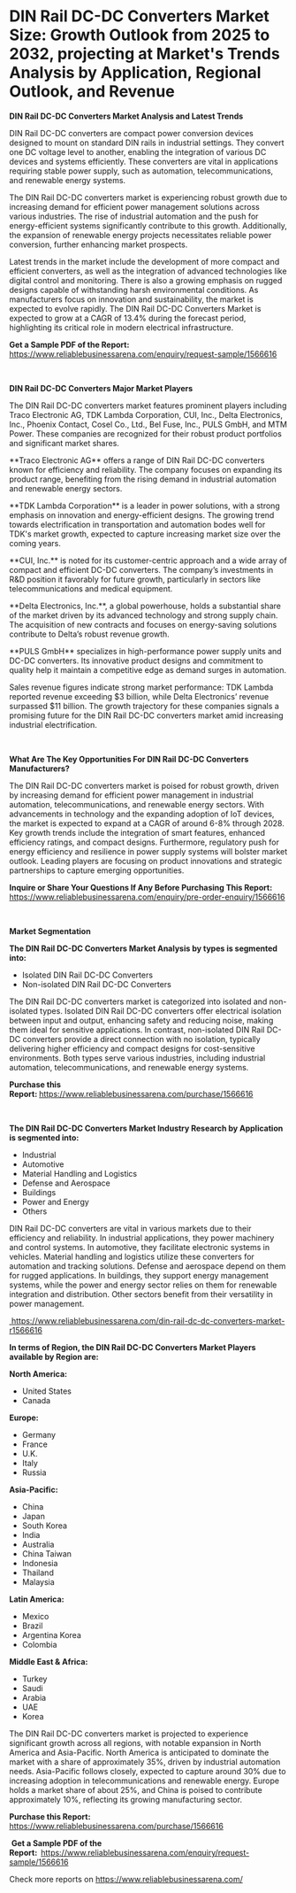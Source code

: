 <p><h1>DIN Rail DC-DC Converters Market Size: Growth Outlook from 2025 to 2032, projecting at Market's Trends Analysis by Application, Regional Outlook, and Revenue</h1></p><p><strong>DIN Rail DC-DC Converters Market Analysis and Latest Trends</strong></p>
<p><p>DIN Rail DC-DC converters are compact power conversion devices designed to mount on standard DIN rails in industrial settings. They convert one DC voltage level to another, enabling the integration of various DC devices and systems efficiently. These converters are vital in applications requiring stable power supply, such as automation, telecommunications, and renewable energy systems.</p><p>The DIN Rail DC-DC converters market is experiencing robust growth due to increasing demand for efficient power management solutions across various industries. The rise of industrial automation and the push for energy-efficient systems significantly contribute to this growth. Additionally, the expansion of renewable energy projects necessitates reliable power conversion, further enhancing market prospects.</p><p>Latest trends in the market include the development of more compact and efficient converters, as well as the integration of advanced technologies like digital control and monitoring. There is also a growing emphasis on rugged designs capable of withstanding harsh environmental conditions. As manufacturers focus on innovation and sustainability, the market is expected to evolve rapidly. The DIN Rail DC-DC Converters Market is expected to grow at a CAGR of 13.4% during the forecast period, highlighting its critical role in modern electrical infrastructure.</p></p>
<p><strong>Get a Sample PDF of the Report:&nbsp;</strong> <a href="https://www.reliablebusinessarena.com/enquiry/request-sample/1566616?utm_campaign=2527&utm_medium=2&utm_source=Github&utm_content=ia&utm_term=22032025&utm_id=din-rail-dc-dc-converters">https://www.reliablebusinessarena.com/enquiry/request-sample/1566616</a></p>
<p>&nbsp;</p>
<p><strong>DIN Rail DC-DC Converters Major Market Players</strong></p>
<p><p>The DIN Rail DC-DC converters market features prominent players including Traco Electronic AG, TDK Lambda Corporation, CUI, Inc., Delta Electronics, Inc., Phoenix Contact, Cosel Co., Ltd., Bel Fuse, Inc., PULS GmbH, and MTM Power. These companies are recognized for their robust product portfolios and significant market shares.</p><p>**Traco Electronic AG** offers a range of DIN Rail DC-DC converters known for efficiency and reliability. The company focuses on expanding its product range, benefiting from the rising demand in industrial automation and renewable energy sectors. </p><p>**TDK Lambda Corporation** is a leader in power solutions, with a strong emphasis on innovation and energy-efficient designs. The growing trend towards electrification in transportation and automation bodes well for TDK's market growth, expected to capture increasing market size over the coming years.</p><p>**CUI, Inc.** is noted for its customer-centric approach and a wide array of compact and efficient DC-DC converters. The company’s investments in R&D position it favorably for future growth, particularly in sectors like telecommunications and medical equipment.</p><p>**Delta Electronics, Inc.**, a global powerhouse, holds a substantial share of the market driven by its advanced technology and strong supply chain. The acquisition of new contracts and focuses on energy-saving solutions contribute to Delta’s robust revenue growth.</p><p>**PULS GmbH** specializes in high-performance power supply units and DC-DC converters. Its innovative product designs and commitment to quality help it maintain a competitive edge as demand surges in automation.</p><p>Sales revenue figures indicate strong market performance: TDK Lambda reported revenue exceeding $3 billion, while Delta Electronics’ revenue surpassed $11 billion. The growth trajectory for these companies signals a promising future for the DIN Rail DC-DC converters market amid increasing industrial electrification.</p></p>
<p>&nbsp;</p>
<p><strong>What Are The Key Opportunities For DIN Rail DC-DC Converters Manufacturers?</strong></p>
<p><p>The DIN Rail DC-DC converters market is poised for robust growth, driven by increasing demand for efficient power management in industrial automation, telecommunications, and renewable energy sectors. With advancements in technology and the expanding adoption of IoT devices, the market is expected to expand at a CAGR of around 6-8% through 2028. Key growth trends include the integration of smart features, enhanced efficiency ratings, and compact designs. Furthermore, regulatory push for energy efficiency and resilience in power supply systems will bolster market outlook. Leading players are focusing on product innovations and strategic partnerships to capture emerging opportunities.</p></p>
<p><strong>Inquire or Share Your Questions If Any Before Purchasing This Report:</strong> <a href="https://www.reliablebusinessarena.com/enquiry/pre-order-enquiry/1566616?utm_campaign=2527&utm_medium=2&utm_source=Github&utm_content=ia&utm_term=22032025&utm_id=din-rail-dc-dc-converters">https://www.reliablebusinessarena.com/enquiry/pre-order-enquiry/1566616</a></p>
<p>&nbsp;</p>
<p><strong>Market Segmentation</strong></p>
<p><strong>The DIN Rail DC-DC Converters Market Analysis by types is segmented into:</strong></p>
<p><ul><li>Isolated DIN Rail DC-DC Converters</li><li>Non-isolated DIN Rail DC-DC Converters</li></ul></p>
<p><p>The DIN Rail DC-DC converters market is categorized into isolated and non-isolated types. Isolated DIN Rail DC-DC converters offer electrical isolation between input and output, enhancing safety and reducing noise, making them ideal for sensitive applications. In contrast, non-isolated DIN Rail DC-DC converters provide a direct connection with no isolation, typically delivering higher efficiency and compact designs for cost-sensitive environments. Both types serve various industries, including industrial automation, telecommunications, and renewable energy systems.</p></p>
<p><strong>Purchase this Report:&nbsp;</strong><a href="https://www.reliablebusinessarena.com/purchase/1566616?utm_campaign=2527&utm_medium=2&utm_source=Github&utm_content=ia&utm_term=22032025&utm_id=din-rail-dc-dc-converters">https://www.reliablebusinessarena.com/purchase/1566616</a></p>
<p>&nbsp;</p>
<p><strong>The DIN Rail DC-DC Converters Market Industry Research by Application is segmented into:</strong></p>
<p><ul><li>Industrial</li><li>Automotive</li><li>Material Handling and Logistics</li><li>Defense and Aerospace</li><li>Buildings</li><li>Power and Energy</li><li>Others</li></ul></p>
<p><p>DIN Rail DC-DC converters are vital in various markets due to their efficiency and reliability. In industrial applications, they power machinery and control systems. In automotive, they facilitate electronic systems in vehicles. Material handling and logistics utilize these converters for automation and tracking solutions. Defense and aerospace depend on them for rugged applications. In buildings, they support energy management systems, while the power and energy sector relies on them for renewable integration and distribution. Other sectors benefit from their versatility in power management.</p></p>
<p><a href="https://www.reliablebusinessarena.com/din-rail-dc-dc-converters-market-r1566616?utm_campaign=2527&utm_medium=2&utm_source=Github&utm_content=ia&utm_term=22032025&utm_id=din-rail-dc-dc-converters">&nbsp;https://www.reliablebusinessarena.com/din-rail-dc-dc-converters-market-r1566616</a></p>
<p><strong>In terms of Region, the DIN Rail DC-DC Converters Market Players available by Region are:</strong></p>
<p>
    <p> <strong> North America: </strong>
        <ul>
            <li>United States</li>
            <li>Canada</li>
        </ul>
        </p> 
    <p> <strong> Europe: </strong>
        <ul>
            <li>Germany</li>
            <li>France</li>
            <li>U.K.</li>
            <li>Italy</li>
            <li>Russia</li>
        </ul>
        </p> 
    <p> <strong> Asia-Pacific: </strong>
        <ul>
            <li>China</li>
            <li>Japan</li>
            <li>South Korea</li>
            <li>India</li>
            <li>Australia</li>
            <li>China Taiwan</li>
            <li>Indonesia</li>
            <li>Thailand</li>
            <li>Malaysia</li>
        </ul>
        </p> 
    <p> <strong> Latin America: </strong>
        <ul>
            <li>Mexico</li>
            <li>Brazil</li>
            <li>Argentina Korea</li>
            <li>Colombia</li>
        </ul>
        </p> 
    <p> <strong> Middle East & Africa: </strong>
        <ul>
            <li>Turkey</li>
            <li>Saudi</li>
            <li>Arabia</li>
            <li>UAE</li>
            <li>Korea</li>
        </ul>
    </p>
    </p>
<p><p>The DIN Rail DC-DC converters market is projected to experience significant growth across all regions, with notable expansion in North America and Asia-Pacific. North America is anticipated to dominate the market with a share of approximately 35%, driven by industrial automation needs. Asia-Pacific follows closely, expected to capture around 30% due to increasing adoption in telecommunications and renewable energy. Europe holds a market share of about 25%, and China is poised to contribute approximately 10%, reflecting its growing manufacturing sector.</p></p>
<p><strong>Purchase this Report: </strong><a href="https://www.reliablebusinessarena.com/purchase/1566616?utm_campaign=2527&utm_medium=2&utm_source=Github&utm_content=ia&utm_term=22032025&utm_id=din-rail-dc-dc-converters">https://www.reliablebusinessarena.com/purchase/1566616</a></p>
<p>&nbsp;<strong>Get a Sample PDF of the Report:&nbsp;&nbsp;</strong><a href="https://www.reliablebusinessarena.com/enquiry/request-sample/1566616?utm_campaign=2527&utm_medium=2&utm_source=Github&utm_content=ia&utm_term=22032025&utm_id=din-rail-dc-dc-converters">https://www.reliablebusinessarena.com/enquiry/request-sample/1566616</a></p>
<p><strong></strong></p>
<p>Check more reports on <a href="https://www.reliablebusinessarena.com/?utm_campaign=2527&utm_medium=2&utm_source=Github&utm_content=ia&utm_term=22032025&utm_id=din-rail-dc-dc-converters">https://www.reliablebusinessarena.com/</a></p>
